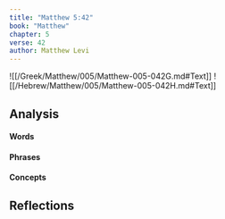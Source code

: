 ```yaml
---
title: "Matthew 5:42"
book: "Matthew"
chapter: 5
verse: 42
author: Matthew Levi
---
```

![[/Greek/Matthew/005/Matthew-005-042G.md#Text]]
![[/Hebrew/Matthew/005/Matthew-005-042H.md#Text]]

## Analysis

#### Words

#### Phrases

#### Concepts

## Reflections
